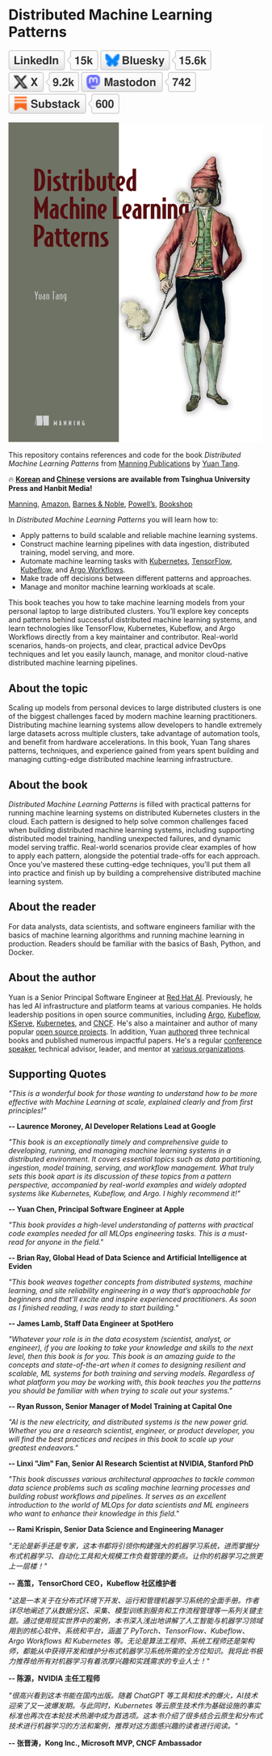 # Distributed Machine Learning Patterns

<a href="https://www.linkedin.com/in/terrytangyuan"><img src="https://raw.githubusercontent.com/terrytangyuan/terrytangyuan/master/imgs/linkedin.svg" alt="LinkedIn"></a>
<a href="https://bsky.app/profile/terrytangyuan.xyz"><img src="https://raw.githubusercontent.com/terrytangyuan/terrytangyuan/master/imgs/bluesky.svg" alt="Bluesky"></a>
<a href="https://x.com/TerryTangYuan"><img src="https://raw.githubusercontent.com/terrytangyuan/terrytangyuan/master/imgs/twitter.svg" alt="Twitter"></a>
<a href="https://fosstodon.org/@terrytangyuan"><img src="https://raw.githubusercontent.com/terrytangyuan/terrytangyuan/master/imgs/mastodon.svg" alt="Mastodon"></a>
<a href="https://substack.com/@terrytangyuan"><img src="https://raw.githubusercontent.com/terrytangyuan/terrytangyuan/master/imgs/substack.svg" alt="Substack"></a>

![book](images/english-front-cover.png)

This repository contains references and code for the book *Distributed Machine Learning Patterns* from [Manning Publications](https://bit.ly/2RKv8Zo) by [Yuan Tang](https://github.com/terrytangyuan).

:fire: **[Korean](images/korean-cover.jpg) and [Chinese](images/chinese-cover.pdf) versions are available from Tsinghua University Press and Hanbit Media!**

[Manning](https://bit.ly/2RKv8Zo), [Amazon](https://www.amazon.com/dp/1617299022/), [Barnes & Noble](https://www.barnesandnoble.com/w/distributed-machine-learning-patterns-yuan-tang/1140209010), [Powell’s]( https://www.powells.com/book/distributed-machine-learning-patterns-9781617299025), [Bookshop](https://bookshop.org/p/books/distributed-machine-learning-patterns-yuan-tang/17491200)


In *Distributed Machine Learning Patterns* you will learn how to:

* Apply patterns to build scalable and reliable machine learning systems.
* Construct machine learning pipelines with data ingestion, distributed training, model serving, and more.
* Automate machine learning tasks with [Kubernetes](https://kubernetes.io/), [TensorFlow](https://www.tensorflow.org/), [Kubeflow](https://www.kubeflow.org/), and [Argo Workflows](https://argoproj.github.io/argo-workflows/).
* Make trade off decisions between different patterns and approaches.
* Manage and monitor machine learning workloads at scale.

This book teaches you how to take machine learning models from your personal laptop to large distributed clusters. You’ll explore key concepts and patterns behind successful distributed machine learning systems, and learn technologies like TensorFlow, Kubernetes, Kubeflow, and Argo Workflows directly from a key maintainer and contributor. Real-world scenarios, hands-on projects, and clear, practical advice DevOps techniques and let you easily launch, manage, and monitor cloud-native distributed machine learning pipelines.

## About the topic

Scaling up models from personal devices to large distributed clusters is one of the biggest challenges faced by modern machine learning practitioners. Distributing machine learning systems allow developers to handle extremely large datasets across multiple clusters, take advantage of automation tools, and benefit from hardware accelerations. In this book, Yuan Tang shares patterns, techniques, and experience gained from years spent building and managing cutting-edge distributed machine learning infrastructure.

## About the book

*Distributed Machine Learning Patterns* is filled with practical patterns for running machine learning systems on distributed Kubernetes clusters in the cloud. Each pattern is designed to help solve common challenges faced when building distributed machine learning systems, including supporting distributed model training, handling unexpected failures, and dynamic model serving traffic. Real-world scenarios provide clear examples of how to apply each pattern, alongside the potential trade-offs for each approach. Once you’ve mastered these cutting-edge techniques, you’ll put them all into practice and finish up by building a comprehensive distributed machine learning system.

## About the reader

For data analysts, data scientists, and software engineers familiar with the basics of machine learning algorithms and running machine learning in production. Readers should be familiar with the basics of Bash, Python, and Docker.

## About the author

Yuan is a Senior Principal Software Engineer at [Red Hat AI](https://www.redhat.com/en/products/ai). Previously, he has led AI infrastructure and platform teams at various companies. He holds leadership positions in open source communities, including [Argo](https://argoproj.github.io/), [Kubeflow](https://github.com/kubeflow), [KServe](https://github.com/kserve/kserve), [Kubernetes](https://github.com/kubernetes/community/tree/master/wg-serving), and [CNCF](https://github.com/cncf/toc/tree/main/tags/tag-workloads-foundation). He's also a maintainer and author of many popular [open source projects](https://github.com/sponsors/terrytangyuan). In addition, Yuan [authored](https://terrytangyuan.github.io/cv#publications) three technical books and published numerous impactful papers. He's a regular [conference speaker](https://terrytangyuan.github.io/cv#talks), technical advisor, leader, and mentor at [various organizations](https://terrytangyuan.github.io/cv#services).

## Supporting Quotes

*"This is a wonderful book for those wanting to understand how to be more effective with Machine Learning at scale, explained clearly and from first principles!"*

**-- Laurence Moroney, AI Developer Relations Lead at Google**

*"This book is an exceptionally timely and comprehensive guide to developing, running, and managing machine learning systems in a distributed environment. It covers essential topics such as data partitioning, ingestion, model training, serving, and workflow management. What truly sets this book apart is its discussion of these topics from a pattern perspective, accompanied by real-world examples and widely adopted systems like Kubernetes, Kubeflow, and Argo. I highly recommend it!"*

**-- Yuan Chen, Principal Software Engineer at Apple**


*"This book provides a high-level understanding of patterns with practical code examples needed for all MLOps engineering tasks. This is a must-read for anyone in the field."*

**-- Brian Ray, Global Head of Data Science and Artificial Intelligence at Eviden**


*"This book weaves together concepts from distributed systems, machine learning, and site reliability engineering in a way that’s approachable for beginners and that’ll excite and inspire experienced practitioners. As soon as I finished reading, I was ready to start building."*

**-- James Lamb, Staff Data Engineer at SpotHero**


*"Whatever your role is in the data ecosystem (scientist, analyst, or engineer), if you are looking to take your knowledge and skills to the next level, then this book is for you. This book is an amazing guide to the concepts and state-of-the-art when it comes to designing resilient and scalable, ML systems for both training and serving models. Regardless of what platform you may be working with, this book teaches you the patterns you should be familiar with when trying to scale out your systems."*

**-- Ryan Russon, Senior Manager of Model Training at Capital One**


*"AI is the new electricity, and distributed systems is the new power grid. Whether you are a research scientist, engineer, or product developer, you will find the best practices and recipes in this book to scale up your greatest endeavors."*

**-- Linxi "Jim" Fan, Senior AI Research Scientist at NVIDIA, Stanford PhD**

*"This book discusses various architectural approaches to tackle common data science problems such as scaling machine learning processes and building robust workflows and pipelines. It serves as an excellent introduction to the world of MLOps for data scientists and ML engineers who want to enhance their knowledge in this field."*

**-- Rami Krispin, Senior Data Science and Engineering Manager**

*"无论是新手还是专家，这本书都将引领你构建强大的机器学习系统，进而掌握分布式机器学习、自动化工具和大规模工作负载管理的要点。让你的机器学习之旅更上一层楼！"*

**-- 高策，TensorChord CEO，Kubeflow 社区维护者**

*"这是一本关于在分布式环境下开发、运行和管理机器学习系统的全面手册。作者详尽地阐述了从数据分区、采集、模型训练到服务和工作流程管理等一系列关键主题。通过使用现实世界中的案例，本书深入浅出地讲解了人工智能与机器学习领域用到的核心软件、系统和平台，涵盖了 PyTorch、TensorFlow、Kubeflow、Argo Workflows 和 Kubernetes 等。无论是算法工程师、系统工程师还是架构师，都能从中获得开发和维护分布式机器学习系统所需的全方位知识。我将此书极力推荐给所有对机器学习有着浓厚兴趣和实践需求的专业人士！"*

**-- 陈源，NVIDIA 主任工程师**

*"很高兴看到这本书能在国内出版。随着 ChatGPT 等工具和技术的爆火，AI技术迎来了又一波爆发期。与此同时，Kubernetes 等云原生技术作为基础设施的事实标准也再次在本轮技术热潮中成为首选项。这本书介绍了很多结合云原生和分布式技术进行机器学习的方法和案例，推荐对这方面感兴趣的读者进行阅读。"*

**-- 张晋涛，Kong Inc., Microsoft MVP, CNCF Ambassador**
